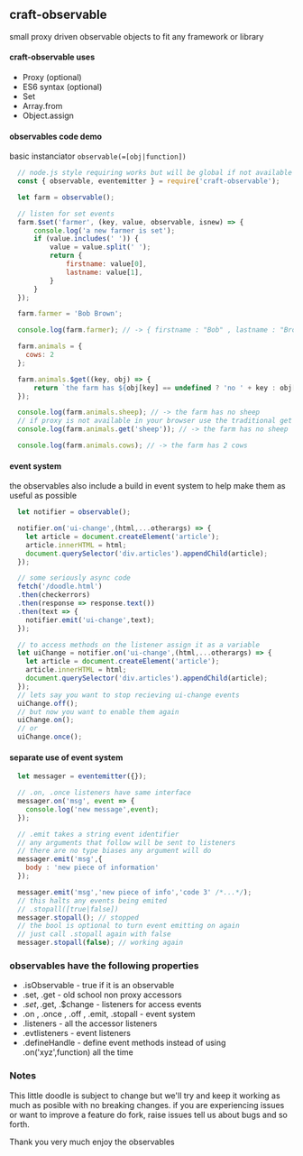 ## craft-observable
small proxy driven observable objects to fit any framework or library

#### craft-observable uses
* Proxy (optional)
* ES6 syntax (optional)
* Set
* Array.from
* Object.assign

#### observables code demo
basic instanciator ``observable(=[obj|function])``

```javascript
  // node.js style requiring works but will be global if not available
  const { observable, eventemitter } = require('craft-observable');

  let farm = observable();

  // listen for set events
  farm.$set('farmer', (key, value, observable, isnew) => {
      console.log('a new farmer is set');
      if (value.includes(' ')) {
          value = value.split(' ');
          return {
              firstname: value[0],
              lastname: value[1],
          }
      }
  });

  farm.farmer = 'Bob Brown';

  console.log(farm.farmer); // -> { firstname : "Bob" , lastname : "Brown" }

  farm.animals = {
    cows: 2
  };

  farm.animals.$get((key, obj) => {
      return `the farm has ${obj[key] == undefined ? 'no ' + key : obj[key] + ' ' + key}`;
  });

  console.log(farm.animals.sheep); // -> the farm has no sheep
  // if proxy is not available in your browser use the traditional get and set accessor methods
  console.log(farm.animals.get('sheep')); // -> the farm has no sheep

  console.log(farm.animals.cows); // -> the farm has 2 cows
```
#### event system
the observables also include a build in event system to help make them as useful as possible
```javascript
  let notifier = observable();

  notifier.on('ui-change',(html,...otherargs) => {
    let article = document.createElement('article');
    article.innerHTML = html;
    document.querySelector('div.articles').appendChild(article);
  });

  // some seriously async code
  fetch('/doodle.html')
  .then(checkerrors)
  .then(response => response.text())
  .then(text => {
    notifier.emit('ui-change',text);
  });

  // to access methods on the listener assign it as a variable
  let uiChange = notifier.on('ui-change',(html,...otherargs) => {
    let article = document.createElement('article');
    article.innerHTML = html;
    document.querySelector('div.articles').appendChild(article);
  });
  // lets say you want to stop recieving ui-change events
  uiChange.off();
  // but now you want to enable them again
  uiChange.on();
  // or
  uiChange.once();
```
#### separate use of event system

```javascript
  let messager = eventemitter({});

  // .on, .once listeners have same interface
  messager.on('msg', event => {
    console.log('new message',event);
  });

  // .emit takes a string event identifier
  // any arguments that follow will be sent to listeners
  // there are no type biases any argument will do
  messager.emit('msg',{
    body : 'new piece of information'
  });

  messager.emit('msg','new piece of info','code 3' /*...*/);
  // this halts any events being emited
  // .stopall([true|false])
  messager.stopall(); // stopped
  // the bool is optional to turn event emitting on again
  // just call .stopall again with false
  messager.stopall(false); // working again
```

### observables have the following properties
* .isObservable - true if it is an observable
* .set, .get - old school non proxy accessors
* .$set, .$get, .$change - listeners for access events
* .on , .once , .off , .emit, .stopall - event system
* .listeners - all the accessor listeners
* .evtlisteners - event listeners
* .defineHandle - define event methods instead of using .on('xyz',function) all the time

### Notes
This little doodle is subject to change but we'll try and keep it working as much as posible
with no breaking changes. if you are experiencing issues or want to improve a feature do fork,
raise issues tell us about bugs and so forth.

Thank you very much enjoy the observables
